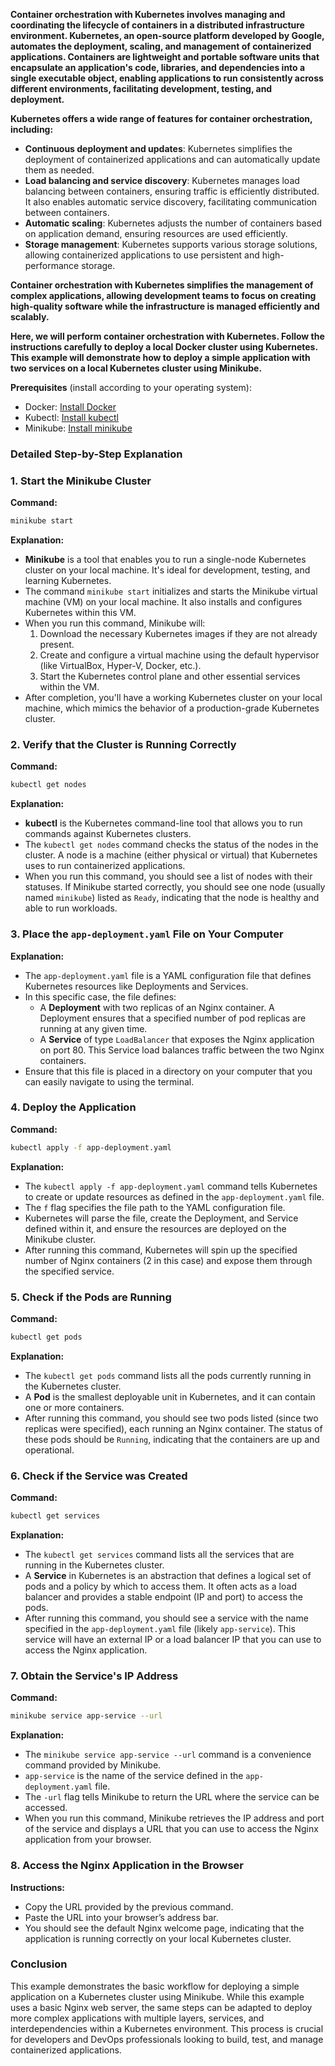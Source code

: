 **Container orchestration with Kubernetes involves managing and coordinating the lifecycle of containers in a distributed infrastructure environment. Kubernetes, an open-source platform developed by Google, automates the deployment, scaling, and management of containerized applications. Containers are lightweight and portable software units that encapsulate an application's code, libraries, and dependencies into a single executable object, enabling applications to run consistently across different environments, facilitating development, testing, and deployment.**

**Kubernetes offers a wide range of features for container orchestration, including:**

- **Continuous deployment and updates**: Kubernetes simplifies the deployment of containerized applications and can automatically update them as needed.
- **Load balancing and service discovery**: Kubernetes manages load balancing between containers, ensuring traffic is efficiently distributed. It also enables automatic service discovery, facilitating communication between containers.
- **Automatic scaling**: Kubernetes adjusts the number of containers based on application demand, ensuring resources are used efficiently.
- **Storage management**: Kubernetes supports various storage solutions, allowing containerized applications to use persistent and high-performance storage.

**Container orchestration with Kubernetes simplifies the management of complex applications, allowing development teams to focus on creating high-quality software while the infrastructure is managed efficiently and scalably.**

**Here, we will perform container orchestration with Kubernetes. Follow the instructions carefully to deploy a local Docker cluster using Kubernetes. This example will demonstrate how to deploy a simple application with two services on a local Kubernetes cluster using Minikube.**

**Prerequisites** (install according to your operating system):

- Docker: [Install Docker](https://docs.docker.com/engine/install/)
- Kubectl: [Install kubectl](https://kubernetes.io/docs/tasks/tools/install-kubectl/)
- Minikube: [Install minikube](https://minikube.sigs.k8s.io/docs/start/)

### Detailed Step-by-Step Explanation

### 1. **Start the Minikube Cluster**

**Command:**

```bash
minikube start

```

**Explanation:**

- **Minikube** is a tool that enables you to run a single-node Kubernetes cluster on your local machine. It's ideal for development, testing, and learning Kubernetes.
- The command `minikube start` initializes and starts the Minikube virtual machine (VM) on your local machine. It also installs and configures Kubernetes within this VM.
- When you run this command, Minikube will:
    1. Download the necessary Kubernetes images if they are not already present.
    2. Create and configure a virtual machine using the default hypervisor (like VirtualBox, Hyper-V, Docker, etc.).
    3. Start the Kubernetes control plane and other essential services within the VM.
- After completion, you'll have a working Kubernetes cluster on your local machine, which mimics the behavior of a production-grade Kubernetes cluster.

### 2. **Verify that the Cluster is Running Correctly**

**Command:**

```bash
kubectl get nodes

```

**Explanation:**

- **kubectl** is the Kubernetes command-line tool that allows you to run commands against Kubernetes clusters.
- The `kubectl get nodes` command checks the status of the nodes in the cluster. A node is a machine (either physical or virtual) that Kubernetes uses to run containerized applications.
- When you run this command, you should see a list of nodes with their statuses. If Minikube started correctly, you should see one node (usually named `minikube`) listed as `Ready`, indicating that the node is healthy and able to run workloads.

### 3. **Place the `app-deployment.yaml` File on Your Computer**

**Explanation:**

- The `app-deployment.yaml` file is a YAML configuration file that defines Kubernetes resources like Deployments and Services.
- In this specific case, the file defines:
    - A **Deployment** with two replicas of an Nginx container. A Deployment ensures that a specified number of pod replicas are running at any given time.
    - A **Service** of type `LoadBalancer` that exposes the Nginx application on port 80. This Service load balances traffic between the two Nginx containers.
- Ensure that this file is placed in a directory on your computer that you can easily navigate to using the terminal.

### 4. **Deploy the Application**

**Command:**

```bash
kubectl apply -f app-deployment.yaml

```

**Explanation:**

- The `kubectl apply -f app-deployment.yaml` command tells Kubernetes to create or update resources as defined in the `app-deployment.yaml` file.
- The `f` flag specifies the file path to the YAML configuration file.
- Kubernetes will parse the file, create the Deployment, and Service defined within it, and ensure the resources are deployed on the Minikube cluster.
- After running this command, Kubernetes will spin up the specified number of Nginx containers (2 in this case) and expose them through the specified service.

### 5. **Check if the Pods are Running**

**Command:**

```bash
kubectl get pods

```

**Explanation:**

- The `kubectl get pods` command lists all the pods currently running in the Kubernetes cluster.
- A **Pod** is the smallest deployable unit in Kubernetes, and it can contain one or more containers.
- After running this command, you should see two pods listed (since two replicas were specified), each running an Nginx container. The status of these pods should be `Running`, indicating that the containers are up and operational.

### 6. **Check if the Service was Created**

**Command:**

```bash
kubectl get services

```

**Explanation:**

- The `kubectl get services` command lists all the services that are running in the Kubernetes cluster.
- A **Service** in Kubernetes is an abstraction that defines a logical set of pods and a policy by which to access them. It often acts as a load balancer and provides a stable endpoint (IP and port) to access the pods.
- After running this command, you should see a service with the name specified in the `app-deployment.yaml` file (likely `app-service`). This service will have an external IP or a load balancer IP that you can use to access the Nginx application.

### 7. **Obtain the Service's IP Address**

**Command:**

```bash
minikube service app-service --url

```

**Explanation:**

- The `minikube service app-service --url` command is a convenience command provided by Minikube.
- `app-service` is the name of the service defined in the `app-deployment.yaml` file.
- The `-url` flag tells Minikube to return the URL where the service can be accessed.
- When you run this command, Minikube retrieves the IP address and port of the service and displays a URL that you can use to access the Nginx application from your browser.

### 8. **Access the Nginx Application in the Browser**

**Instructions:**

- Copy the URL provided by the previous command.
- Paste the URL into your browser’s address bar.
- You should see the default Nginx welcome page, indicating that the application is running correctly on your local Kubernetes cluster.

### Conclusion

This example demonstrates the basic workflow for deploying a simple application on a Kubernetes cluster using Minikube. While this example uses a basic Nginx web server, the same steps can be adapted to deploy more complex applications with multiple layers, services, and interdependencies within a Kubernetes environment. This process is crucial for developers and DevOps professionals looking to build, test, and manage containerized applications.
